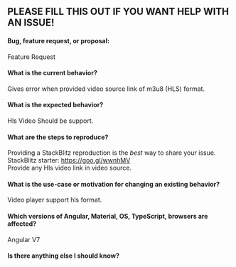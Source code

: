 ## PLEASE FILL THIS OUT IF YOU WANT HELP WITH AN ISSUE!

#### Bug, feature request, or proposal:
Feature Request


#### What is the current behavior?
Gives error when provided video source link of m3u8 (HLS) format.


#### What is the expected behavior?
Hls Video Should be support.

#### What are the steps to reproduce?
Providing a StackBlitz reproduction is the *best* way to share your issue. <br/>
StackBlitz starter: https://goo.gl/wwnhMV<br/>
Provide any Hls video link in video source.



#### What is the use-case or motivation for changing an existing behavior?
Video player support hls format.


#### Which versions of Angular, Material, OS, TypeScript, browsers are affected?
Angular V7


#### Is there anything else I should know?


